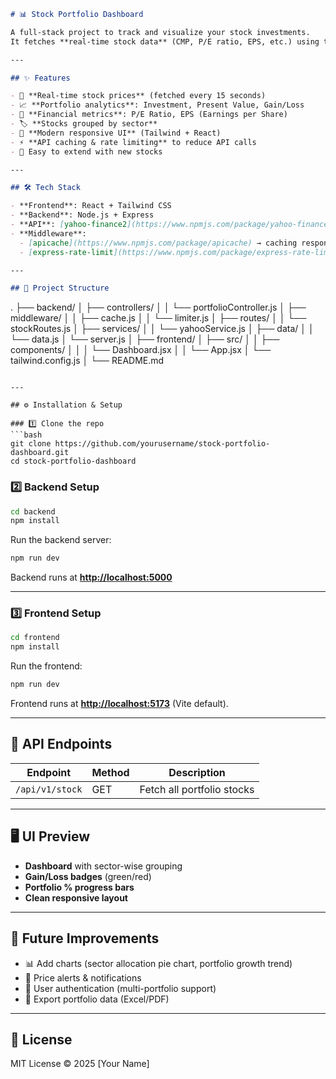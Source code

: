 
```markdown
# 📊 Stock Portfolio Dashboard

A full-stack project to track and visualize your stock investments.  
It fetches **real-time stock data** (CMP, P/E ratio, EPS, etc.) using the **Yahoo Finance API**, and displays it beautifully in a **React + Tailwind dashboard** grouped by sector.

---

## ✨ Features

- 🔄 **Real-time stock prices** (fetched every 15 seconds)
- 📈 **Portfolio analytics**: Investment, Present Value, Gain/Loss
- 🧮 **Financial metrics**: P/E Ratio, EPS (Earnings per Share)
- 🏷️ **Stocks grouped by sector**
- 🎨 **Modern responsive UI** (Tailwind + React)
- ⚡ **API caching & rate limiting** to reduce API calls
- 💾 Easy to extend with new stocks

---

## 🛠️ Tech Stack

- **Frontend**: React + Tailwind CSS
- **Backend**: Node.js + Express
- **API**: [yahoo-finance2](https://www.npmjs.com/package/yahoo-finance2)
- **Middleware**:  
  - [apicache](https://www.npmjs.com/package/apicache) → caching responses  
  - [express-rate-limit](https://www.npmjs.com/package/express-rate-limit) → prevent API abuse  

---

## 📂 Project Structure

```

.
├── backend/
│   ├── controllers/
│   │   └── portfolioController.js
│   ├── middleware/
│   │   ├── cache.js
│   │   └── limiter.js
│   ├── routes/
│   │   └── stockRoutes.js
│   ├── services/
│   │   └── yahooService.js
│   ├── data/
│   │   └── data.js
│   └── server.js
│
├── frontend/
│   ├── src/
│   │   ├── components/
│   │   │   └── Dashboard.jsx
│   │   └── App.jsx
│   └── tailwind.config.js
│
└── README.md

````

---

## ⚙️ Installation & Setup

### 1️⃣ Clone the repo
```bash
git clone https://github.com/yourusername/stock-portfolio-dashboard.git
cd stock-portfolio-dashboard
````

### 2️⃣ Backend Setup

```bash
cd backend
npm install
```

Run the backend server:

```bash
npm run dev
```

Backend runs at **[http://localhost:5000](http://localhost:5000)**

---

### 3️⃣ Frontend Setup

```bash
cd frontend
npm install
```

Run the frontend:

```bash
npm run dev
```

Frontend runs at **[http://localhost:5173](http://localhost:5173)** (Vite default).

---

## 📡 API Endpoints

| Endpoint        | Method | Description                |
| --------------- | ------ | -------------------------- |
| `/api/v1/stock` | GET    | Fetch all portfolio stocks |

---

## 🖥️ UI Preview

* **Dashboard** with sector-wise grouping
* **Gain/Loss badges** (green/red)
* **Portfolio % progress bars**
* **Clean responsive layout**

---

## 🚀 Future Improvements

* 📊 Add charts (sector allocation pie chart, portfolio growth trend)
* 🔔 Price alerts & notifications
* 👤 User authentication (multi-portfolio support)
* 📝 Export portfolio data (Excel/PDF)

---

## 📜 License

MIT License © 2025 \[Your Name]

```

```
